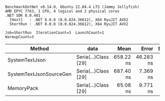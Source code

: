 ```

BenchmarkDotNet v0.14.0, Ubuntu 22.04.4 LTS (Jammy Jellyfish)
AMD EPYC 7763, 1 CPU, 4 logical and 2 physical cores
.NET SDK 8.0.401
  [Host]   : .NET 8.0.8 (8.0.824.36612), X64 RyuJIT AVX2
  ShortRun : .NET 8.0.8 (8.0.824.36612), X64 RyuJIT AVX2

Job=ShortRun  IterationCount=3  LaunchCount=1  
WarmupCount=3  

```
| Method                  | data                 | Mean      | Error     | StdDev   | Min       | Max       | Gen0   | Allocated |
|------------------------ |--------------------- |----------:|----------:|---------:|----------:|----------:|-------:|----------:|
| SystemTextJson          | Seria(...)Class [29] | 658.22 ns | 46.283 ns | 2.537 ns | 656.70 ns | 661.15 ns | 0.0038 |     392 B |
| SystemTextJsonSourceGen | Seria(...)Class [29] | 687.40 ns |  7.369 ns | 0.404 ns | 687.05 ns | 687.84 ns | 0.0048 |     464 B |
| MemoryPack              | Seria(...)Class [29] |  65.08 ns |  9.771 ns | 0.536 ns |  64.47 ns |  65.50 ns | 0.0014 |     120 B |
